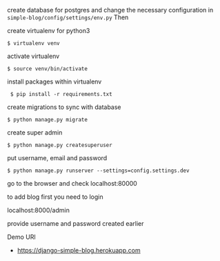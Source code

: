 create database for postgres and change the necessary configuration in ```simple-blog/config/settings/env.py```
Then 

create virtualenv for python3

``$ virtualenv venv ``

activate virtualenv

`` $ source venv/bin/activate ``

install packages within virtualenv 

`` $ pip install -r requirements.txt``

create migrations to sync with database

```$ python manage.py migrate```

create super admin

``$ python manage.py createsuperuser``

put username, email and password

``$ python manage.py runserver --settings=config.settings.dev``

go to the browser and check localhost:80000

to add blog first you need to login

localhost:8000/admin

provide username and password created earlier


Demo URl
- https://django-simple-blog.herokuapp.com